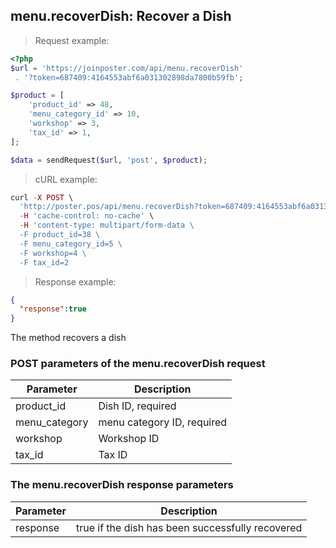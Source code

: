 ## menu.recoverDish: Recover a Dish

> Request example:

```php
<?php
$url = 'https://joinposter.com/api/menu.recoverDish'
 . '?token=687409:4164553abf6a031302898da7800b59fb';

$product = [
    'product_id' => 48,
    'menu_category_id' => 10,
    'workshop' => 3,
    'tax_id' => 1,
];

$data = sendRequest($url, 'post', $product);
```

> cURL example:

```php
curl -X POST \
  'http://poster.pos/api/menu.recoverDish?token=687409:4164553abf6a031302898da7800b59fb' \
  -H 'cache-control: no-cache' \
  -H 'content-type: multipart/form-data \
  -F product_id=38 \
  -F menu_category_id=5 \
  -F workshop=4 \
  -F tax_id=2

```

> Response example:

```json
{  
  "response":true
}
```

The method recovers a dish

### POST parameters of the menu.recoverDish request

Parameter | Description
--------- | -----------
product_id | Dish ID, required
menu_category | menu category ID, required
workshop | Workshop ID
tax_id | Tax ID

### The menu.recoverDish response parameters

Parameter | Description
--------- | -----------
response | true if the dish has been successfully recovered

